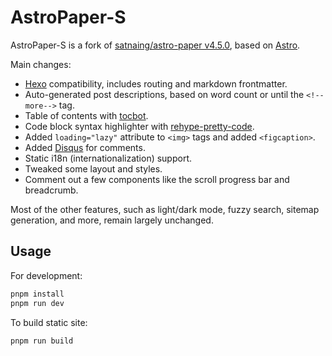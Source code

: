 # AstroPaper-S

AstroPaper-S is a fork of [satnaing/astro-paper v4.5.0](https://github.com/satnaing/astro-paper), based on [Astro](https://astro.build/).

Main changes:

- [Hexo](https://github.com/hexojs/hexo) compatibility, includes routing and markdown frontmatter.
- Auto-generated post descriptions, based on  word count or until the `<!--more-->` tag.
- Table of contents with [tocbot](https://tscanlin.github.io/tocbot/).
- Code block syntax highlighter with [rehype-pretty-code](https://github.com/rehype-pretty/rehype-pretty-code).
- Added `loading="lazy"` attribute to `<img>` tags and added `<figcaption>`.
- Added [Disqus](https://disqus.com/) for comments.
- Static i18n (internationalization) support.
- Tweaked some layout and styles.
- Comment out a few components like the scroll progress bar and breadcrumb.

Most of the other features, such as light/dark mode, fuzzy search, sitemap generation, and more, remain largely unchanged.

## Usage

For development:

```bash
pnpm install
pnpm run dev
```

To build static site:

```bash
pnpm run build
```

